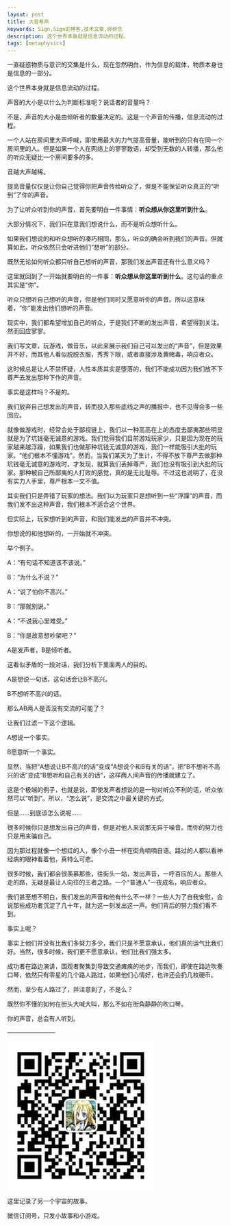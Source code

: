 ```yaml
---
layout: post
title: 大音希声
keywords: Sign,Sign的博客,技术文章,碎碎念
description: 这个世界本身就是信息流动的过程。
tags: [metaphysics]
---
```

一直疑惑物质与意识的交集是什么，现在忽然明白，作为信息的载体，物质本身也是信息的一部分。

这个世界本身就是信息流动的过程。

声音的大小是以什么为判断标准呢？说话者的音量吗？

不是，声音的大小是由倾听者的数量决定的。这是一个声音的传播，信息流动的过程。

一个人站在房间里大声呼喊，即使用最大的力气提高音量，能听到的只有在同一个房间里的人。但是如果一个人在网络上的寥寥数语，却受到无数的人转播，那么他的听众无疑比一个房间要多的多。

音越大声越稀。

提高音量仅仅是让你自己觉得你把声音传给听众了，但是不能保证听众真正的“听到”了你的声音。

为了让听众听到你的声音，首先要明白一件事情：**听众想从你这里听到什么**。

大部分情况下，我们只在意我们想说什么，而不是听众想听什么。

如果我们想说的和听众想听的凑巧相同，那么，听众的确会听到我们的声音。但就算如此，听众依然只会听进他们“想听”的部分。

既然无论如何听众都只听自己想听的声音，那我们发出声音还有什么意义吗？

这里就回到了一开始就要明白的一件事：**听众想从你这里听到什么**。这句话的重点其实是“你”。

听众只想听自己想听的声音，但是他们同时又愿意听你的声音。所以这意味着，“你”能发出他们想听的声音。

现实中，我们都希望增加自己的听众，于是我们不断的发出声音，希望得到关注。然而回应寥寥。

我们写文章，玩游戏，做音乐，以此来展示我们自己可以发出的“声音”，但是效果并不好，而其他人看似脱脱衣服，秀秀下限，或者直接涉及黄赌毒，响应者众。

这时候总是让人不禁怀疑，人性本质其实是堕落的，我们不能成功因为我们放不下尊严去发出那种下作的声音。

事实是这样吗？不是的。

我们放弃自己想发出的声音，转而投入那些底线之声的播报中，也不见得会多一些回应。

就像做游戏时，经常会处于鄙视链上，我们以一种高高在上的态度去鄙夷那些明显就是为了坑钱毫无诚意的游戏。我们觉得我们目前游戏玩家少，只是因为现在的玩家越来越浮躁，如果我们也做那种坑钱无诚意的游戏，我们一样能吸引大批的玩家。“他们根本不懂游戏”。然而，当我们某天为了生计，不得不放下尊严去做那种坑钱毫无诚意的游戏时，才发现，就算我们丢掉尊严，我们也没有吸引到大批的玩家。那种被自己所鄙夷的人打败的感觉，真的是无比耻辱。不过这也说明了，在没有实力人手里，尊严根本一文不值。

其实我们只是弄错了玩家的想法。我们以为玩家只是想听到一些“浮躁”的声音，而我们发不出这种声音，我们根本不适合这个世界。

但实际上，玩家想听到的声音，和我们能发出的声音并不冲突。

你想说的和他想听的，一开始就不冲突。

举个例子。

A：“有句话不知道该不该说。”

B：“为什么不说？”

A：“说了怕你不高兴。”

B：“那就别说。”

A：“不说我心里难受。”

B：“你是故意想吵架吧？”

A是发声者，B是倾听者。

这看似矛盾的一段对话，我们分析下里面两人的目的。

A是想说一句话，这句话会让B不高兴。

B不想听不高兴的话。

那么AB两人是否没有交流的可能了？

让我们过滤一下这个逻辑。

A想说一个事实。

B愿意听一个事实。

显然，当把“A想说让B不高兴的话”变成“A想说个和B有关的话”，把“B不想听不高兴的话”变成“B想听和自己有关的话”，这样两人间声音的传播就建立了。

这是个极端的例子，也就是说，即使发声者想说的是一句对听众不利的话，听众依然可以“听到”。所以，“怎么说”，是交流之中最关键的方式。

但是……到底该怎么说呢……

很多时候你只是想发出自己的声音，但是对他人来说那无异于噪音。而你的努力也只是用来骗自己。

因为那过程就像一个想红的人，像个小丑一样在街角喃喃自语。路过的人都以看神经病的眼神看着他，真特么可悲。

很多时候，我们都会很羡慕那些，往街头一站，发出声音，一呼百应的人。那些人走的路，无疑是最让人向往的王者之路。一个“普通人”一夜成名，响应者众。

我们甚至想不明白，我们发出的声音和他有什么不一样？一些人为了自我安慰，会说那些成功者沉淀了几十年，就为这一刻发出这一声。他们背后的努力我们看不到。

事实上呢？

事实上他们并没有比我们多努力多少，我们只是不愿意承认，他们真的运气比我们好。当然，很多时候，我们更不愿意承认，他们比我们强太多。

成功者在路边演讲，围观者聚集到导致交通瘫痪的地步，而我们，即使在路边吹奏口琴，依然只有零星的几个路人路过，如果他们心情好，也许还会扔几枚硬币。

然而，至少有人路过了，并注意到了，不是么？

既然你不懂的如何在街头大喊大叫，那么不如在街角静静的吹口琴。

你的声音，总会有人听到。

————————

![平行宇宙](/img/2016-4-30-flow/qr.jpg)

这里记录了另一个宇宙的故事。

微信订阅号，只发小故事和小游戏。
